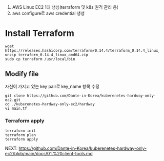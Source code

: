 1. AWS Linux EC2 1대 생성(terraform 및 k8s 원격 관리 용)
2. aws configure로 aws credential 생성

# Install Terraform
```
wget https://releases.hashicorp.com/terraform/0.14.4/terraform_0.14.4_linux_amd64.zip
unzip terraform_0.14.4_linux_amd64.zip
sudo cp terraform /usr/local/bin
```

## Modify file 

자신이 가지고 있는 key pair로 key_name 항목 수정
```
git clone https://github.com/Dante-in-Korea/kuberenetes-hardway-only-ec2.git
cd ./kuberenetes-hardway-only-ec2/hardway
vi main.tf
```


### Terraform apply
```
terraform init
terraform plan
terraform apply
```
NEXT: https://github.com/Dante-in-Korea/kuberenetes-hardway-only-ec2/blob/main/docs/01.%20client-tools.md

